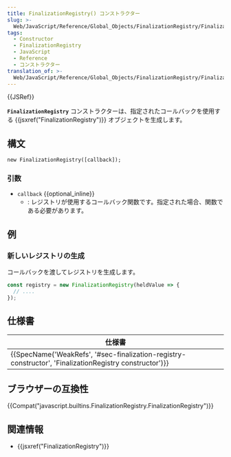 ```yaml
---
title: FinalizationRegistry() コンストラクター
slug: >-
  Web/JavaScript/Reference/Global_Objects/FinalizationRegistry/FinalizationRegistry
tags:
  - Constructor
  - FinalizationRegistry
  - JavaScript
  - Reference
  - コンストラクター
translation_of: >-
  Web/JavaScript/Reference/Global_Objects/FinalizationRegistry/FinalizationRegistry
---
```

{{JSRef}}

**`FinalizationRegistry`** コンストラクターは、指定されたコールバックを使用する {{jsxref("FinalizationRegistry")}} オブジェクトを生成します。

## 構文

```
new FinalizationRegistry([callback]);
```

### 引数

- `callback` {{optional_inline}}
  - : レジストリが使用するコールバック関数です。指定された場合、関数である必要があります。

## 例

### 新しいレジストリの生成

コールバックを渡してレジストリを生成します。

```js
const registry = new FinalizationRegistry(heldValue => {
  // ....
});
```

## 仕様書

| 仕様書                                                                                                                                   |
| ---------------------------------------------------------------------------------------------------------------------------------------- |
| {{SpecName('WeakRefs', '#sec-finalization-registry-constructor', 'FinalizationRegistry constructor')}} |

## ブラウザーの互換性

{{Compat("javascript.builtins.FinalizationRegistry.FinalizationRegistry")}}

## 関連情報

- {{jsxref("FinalizationRegistry")}}
